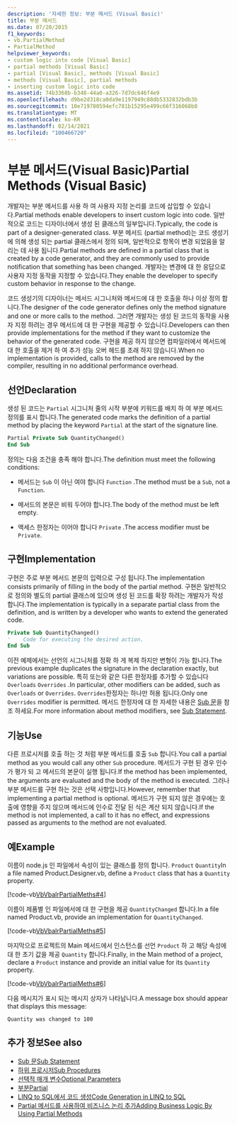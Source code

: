 ```yaml
---
description: '자세한 정보: 부분 메서드 (Visual Basic)'
title: 부분 메서드
ms.date: 07/20/2015
f1_keywords:
- vb.PartialMethod
- PartialMethod
helpviewer_keywords:
- custom logic into code [Visual Basic]
- partial methods [Visual Basic]
- partial [Visual Basic], methods [Visual Basic]
- methods [Visual Basic], partial methods
- inserting custom logic into code
ms.assetid: 74b3368b-b348-44a0-a326-7d7dc646f4e9
ms.openlocfilehash: d9be2d318ca0da9e1197949c88db5332832bdb3b
ms.sourcegitcommit: 10e719780594efc781b15295e499c66f316068b8
ms.translationtype: MT
ms.contentlocale: ko-KR
ms.lasthandoff: 02/14/2021
ms.locfileid: "100466720"
---
```

# <a name="partial-methods-visual-basic"></a><span data-ttu-id="55751-103">부분 메서드(Visual Basic)</span><span class="sxs-lookup"><span data-stu-id="55751-103">Partial Methods (Visual Basic)</span></span>

<span data-ttu-id="55751-104">개발자는 부분 메서드를 사용 하 여 사용자 지정 논리를 코드에 삽입할 수 있습니다.</span><span class="sxs-lookup"><span data-stu-id="55751-104">Partial methods enable developers to insert custom logic into code.</span></span> <span data-ttu-id="55751-105">일반적으로 코드는 디자이너에서 생성 된 클래스의 일부입니다.</span><span class="sxs-lookup"><span data-stu-id="55751-105">Typically, the code is part of a designer-generated class.</span></span> <span data-ttu-id="55751-106">부분 메서드 (partial method)는 코드 생성기에 의해 생성 되는 partial 클래스에서 정의 되며, 일반적으로 항목이 변경 되었음을 알리는 데 사용 됩니다.</span><span class="sxs-lookup"><span data-stu-id="55751-106">Partial methods are defined in a partial class that is created by a code generator, and they are commonly used to provide notification that something has been changed.</span></span> <span data-ttu-id="55751-107">개발자는 변경에 대 한 응답으로 사용자 지정 동작을 지정할 수 있습니다.</span><span class="sxs-lookup"><span data-stu-id="55751-107">They enable the developer to specify custom behavior in response to the change.</span></span>  
  
 <span data-ttu-id="55751-108">코드 생성기의 디자이너는 메서드 시그니처와 메서드에 대 한 호출을 하나 이상 정의 합니다.</span><span class="sxs-lookup"><span data-stu-id="55751-108">The designer of the code generator defines only the method signature and one or more calls to the method.</span></span> <span data-ttu-id="55751-109">그러면 개발자는 생성 된 코드의 동작을 사용자 지정 하려는 경우 메서드에 대 한 구현을 제공할 수 있습니다.</span><span class="sxs-lookup"><span data-stu-id="55751-109">Developers can then provide implementations for the method if they want to customize the behavior of the generated code.</span></span> <span data-ttu-id="55751-110">구현을 제공 하지 않으면 컴파일러에서 메서드에 대 한 호출을 제거 하 여 추가 성능 오버 헤드를 초래 하지 않습니다.</span><span class="sxs-lookup"><span data-stu-id="55751-110">When no implementation is provided, calls to the method are removed by the compiler, resulting in no additional performance overhead.</span></span>  
  
## <a name="declaration"></a><span data-ttu-id="55751-111">선언</span><span class="sxs-lookup"><span data-stu-id="55751-111">Declaration</span></span>  

 <span data-ttu-id="55751-112">생성 된 코드는 `Partial` 시그니처 줄의 시작 부분에 키워드를 배치 하 여 부분 메서드 정의를 표시 합니다.</span><span class="sxs-lookup"><span data-stu-id="55751-112">The generated code marks the definition of a partial method by placing the keyword `Partial` at the start of the signature line.</span></span>  
  
```vb  
Partial Private Sub QuantityChanged()  
End Sub  
```  
  
 <span data-ttu-id="55751-113">정의는 다음 조건을 충족 해야 합니다.</span><span class="sxs-lookup"><span data-stu-id="55751-113">The definition must meet the following conditions:</span></span>  
  
- <span data-ttu-id="55751-114">메서드는 `Sub` 이 아닌 여야 합니다 `Function` .</span><span class="sxs-lookup"><span data-stu-id="55751-114">The method must be a `Sub`, not a `Function`.</span></span>  
  
- <span data-ttu-id="55751-115">메서드의 본문은 비워 두어야 합니다.</span><span class="sxs-lookup"><span data-stu-id="55751-115">The body of the method must be left empty.</span></span>  
  
- <span data-ttu-id="55751-116">액세스 한정자는 이어야 합니다 `Private` .</span><span class="sxs-lookup"><span data-stu-id="55751-116">The access modifier must be `Private`.</span></span>  
  
## <a name="implementation"></a><span data-ttu-id="55751-117">구현</span><span class="sxs-lookup"><span data-stu-id="55751-117">Implementation</span></span>  

 <span data-ttu-id="55751-118">구현은 주로 부분 메서드 본문의 입력으로 구성 됩니다.</span><span class="sxs-lookup"><span data-stu-id="55751-118">The implementation consists primarily of filling in the body of the partial method.</span></span> <span data-ttu-id="55751-119">구현은 일반적으로 정의와 별도의 partial 클래스에 있으며 생성 된 코드를 확장 하려는 개발자가 작성 합니다.</span><span class="sxs-lookup"><span data-stu-id="55751-119">The implementation is typically in a separate partial class from the definition, and is written by a developer who wants to extend the generated code.</span></span>  
  
```vb  
Private Sub QuantityChanged()  
'    Code for executing the desired action.  
End Sub  
```  
  
 <span data-ttu-id="55751-120">이전 예제에서는 선언의 시그니처를 정확 하 게 복제 하지만 변형이 가능 합니다.</span><span class="sxs-lookup"><span data-stu-id="55751-120">The previous example duplicates the signature in the declaration exactly, but variations are possible.</span></span> <span data-ttu-id="55751-121">특히 또는와 같은 다른 한정자를 추가할 수 있습니다 `Overloads` `Overrides` .</span><span class="sxs-lookup"><span data-stu-id="55751-121">In particular, other modifiers can be added, such as `Overloads` or `Overrides`.</span></span> <span data-ttu-id="55751-122">`Overrides`한정자는 하나만 허용 됩니다.</span><span class="sxs-lookup"><span data-stu-id="55751-122">Only one `Overrides` modifier is permitted.</span></span> <span data-ttu-id="55751-123">메서드 한정자에 대 한 자세한 내용은 [Sub 문](../../../language-reference/statements/sub-statement.md)을 참조 하세요.</span><span class="sxs-lookup"><span data-stu-id="55751-123">For more information about method modifiers, see [Sub Statement](../../../language-reference/statements/sub-statement.md).</span></span>  
  
## <a name="use"></a><span data-ttu-id="55751-124">기능</span><span class="sxs-lookup"><span data-stu-id="55751-124">Use</span></span>  

 <span data-ttu-id="55751-125">다른 프로시저를 호출 하는 것 처럼 부분 메서드를 호출 `Sub` 합니다.</span><span class="sxs-lookup"><span data-stu-id="55751-125">You call a partial method as you would call any other `Sub` procedure.</span></span> <span data-ttu-id="55751-126">메서드가 구현 된 경우 인수가 평가 되 고 메서드의 본문이 실행 됩니다.</span><span class="sxs-lookup"><span data-stu-id="55751-126">If the method has been implemented, the arguments are evaluated and the body of the method is executed.</span></span> <span data-ttu-id="55751-127">그러나 부분 메서드를 구현 하는 것은 선택 사항입니다.</span><span class="sxs-lookup"><span data-stu-id="55751-127">However, remember that implementing a partial method is optional.</span></span> <span data-ttu-id="55751-128">메서드가 구현 되지 않은 경우에는 호출에 영향을 주지 않으며 메서드에 인수로 전달 된 식은 계산 되지 않습니다.</span><span class="sxs-lookup"><span data-stu-id="55751-128">If the method is not implemented, a call to it has no effect, and expressions passed as arguments to the method are not evaluated.</span></span>  
  
## <a name="example"></a><span data-ttu-id="55751-129">예</span><span class="sxs-lookup"><span data-stu-id="55751-129">Example</span></span>  

 <span data-ttu-id="55751-130">이름이 node.js 인 파일에서 속성이 있는 클래스를 정의 합니다. `Product` `Quantity`</span><span class="sxs-lookup"><span data-stu-id="55751-130">In a file named Product.Designer.vb, define a `Product` class that has a `Quantity` property.</span></span>  
  
 [!code-vb[VbVbalrPartialMeths#4](~/samples/snippets/visualbasic/VS_Snippets_VBCSharp/VbVbalrPartialMeths/VB/Class1.vb#4)]  
  
 <span data-ttu-id="55751-131">이름이 제품별 인 파일에서에 대 한 구현을 제공 `QuantityChanged` 합니다.</span><span class="sxs-lookup"><span data-stu-id="55751-131">In a file named Product.vb, provide an implementation for `QuantityChanged`.</span></span>  
  
 [!code-vb[VbVbalrPartialMeths#5](~/samples/snippets/visualbasic/VS_Snippets_VBCSharp/VbVbalrPartialMeths/VB/Class1.vb#5)]  
  
 <span data-ttu-id="55751-132">마지막으로 프로젝트의 Main 메서드에서 인스턴스를 선언 `Product` 하 고 해당 속성에 대 한 초기 값을 제공 `Quantity` 합니다.</span><span class="sxs-lookup"><span data-stu-id="55751-132">Finally, in the Main method of a project, declare a `Product` instance and provide an initial value for its `Quantity` property.</span></span>  
  
 [!code-vb[VbVbalrPartialMeths#6](~/samples/snippets/visualbasic/VS_Snippets_VBCSharp/VbVbalrPartialMeths/VB/Class1.vb#6)]  
  
 <span data-ttu-id="55751-133">다음 메시지가 표시 되는 메시지 상자가 나타납니다.</span><span class="sxs-lookup"><span data-stu-id="55751-133">A message box should appear that displays this message:</span></span>  
  
 `Quantity was changed to 100`  
  
## <a name="see-also"></a><span data-ttu-id="55751-134">추가 정보</span><span class="sxs-lookup"><span data-stu-id="55751-134">See also</span></span>

- [<span data-ttu-id="55751-135">Sub 문</span><span class="sxs-lookup"><span data-stu-id="55751-135">Sub Statement</span></span>](../../../language-reference/statements/sub-statement.md)
- [<span data-ttu-id="55751-136">하위 프로시저</span><span class="sxs-lookup"><span data-stu-id="55751-136">Sub Procedures</span></span>](./sub-procedures.md)
- [<span data-ttu-id="55751-137">선택적 매개 변수</span><span class="sxs-lookup"><span data-stu-id="55751-137">Optional Parameters</span></span>](./optional-parameters.md)
- [<span data-ttu-id="55751-138">부분</span><span class="sxs-lookup"><span data-stu-id="55751-138">Partial</span></span>](../../../language-reference/modifiers/partial.md)
- [<span data-ttu-id="55751-139">LINQ to SQL에서 코드 생성</span><span class="sxs-lookup"><span data-stu-id="55751-139">Code Generation in LINQ to SQL</span></span>](../../../../framework/data/adonet/sql/linq/code-generation-in-linq-to-sql.md)
- [<span data-ttu-id="55751-140">Partial 메서드를 사용하여 비즈니스 논리 추가</span><span class="sxs-lookup"><span data-stu-id="55751-140">Adding Business Logic By Using Partial Methods</span></span>](../../../../framework/data/adonet/sql/linq/adding-business-logic-by-using-partial-methods.md)
